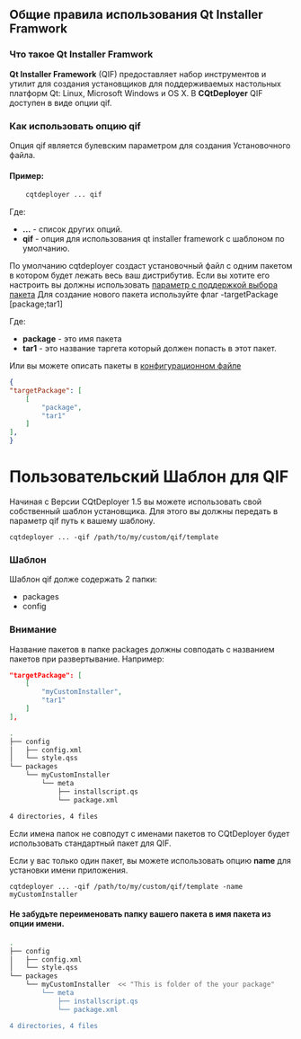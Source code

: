 ## Общие правила использования Qt Installer Framwork

### Что такое Qt Installer Framwork

**Qt Installer Framework** (QIF) предоставляет набор инструментов и утилит для создания установщиков для поддерживаемых настольных платформ Qt: Linux, Microsoft Windows и OS X.
В **CQtDeployer** QIF доступен в виде опции qif.

### Как использовать опцию qif

Опция qif является булевским параметром для создания Установочного файла.

#### Пример:

``` bash
    cqtdeployer ... qif
```

Где:
* **...** - список других опций.
* **qif** - опция для использования qt installer framework с шаблоном по умолчанию.


По умолчанию cqtdeployer создаст установочный файл с одним пакетом в котором будет лежать весь ваш дистрибутив.
Если вы хотите его настроить вы должны использовать [параметр c поддержкой выбора пакета](Options.md)
Для создание нового пакета используйте флаг -targetPackage [package;tar1]


Где:

* **package** - это имя пакета
* **tar1** - это название таргета который должен попасть в этот пакет.

Или вы можете описать пакеты в [конфигурационном файле](DeployConfigFile.md)

```json
{
"targetPackage": [
    [
        "package",
        "tar1"
    ]
],
}
```

# Пользовательский Шаблон для QIF 
Начиная с Версии CQtDeployer 1.5 вы можете использовать свой собственный шаблон установщика. Для этого вы должны передать в параметр qif путь к вашему шаблону.

```
cqtdeployer ... -qif /path/to/my/custom/qif/template
```

### Шаблон 
Шаблон qif долже содержать 2 папки:
* packages 
* config

### Внимание 
Название пакетов в папке packages должны совподать с названием пакетов при развертывание.
Например: 
``` json
"targetPackage": [
    [
        "myCustomInstaller",
        "tar1"
    ]
],
```

``` bash
.
├── config
│   ├── config.xml
│   └── style.qss
└── packages
    └── myCustomInstaller
        └── meta
            ├── installscript.qs
            └── package.xml

4 directories, 4 files

```

Если имена папок не совподут с именами пакетов то CQtDeployer будет использовать стандартный пакет для QIF.

Если у вас только один пакет, вы можете использовать опцию **name** для установки имени приложения.

```
cqtdeployer ... -qif /path/to/my/custom/qif/template -name myCustomInstaller
```

#### Не забудьте переименовать папку вашего пакета в имя пакета из опции имени.


``` bash
.
├── config
│   ├── config.xml
│   └── style.qss
└── packages
    └── myCustomInstaller  << "This is folder of the your package"
        └── meta
            ├── installscript.qs
            └── package.xml

4 directories, 4 files

```